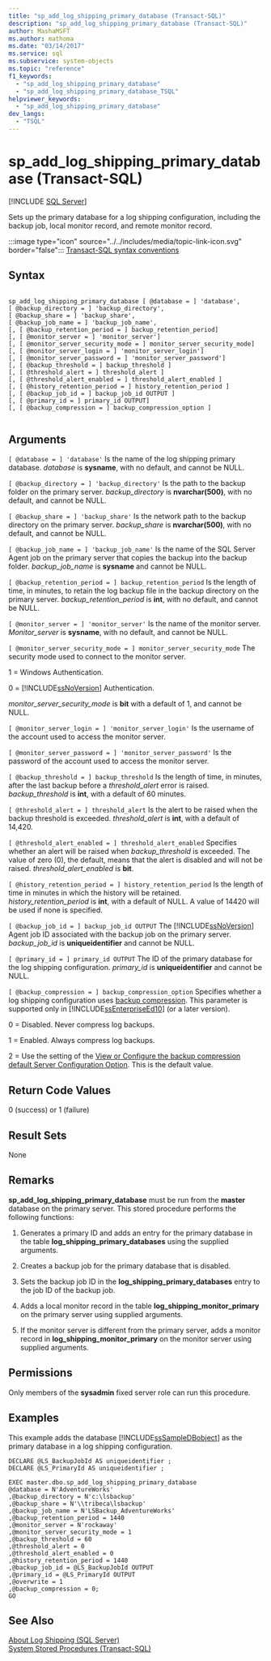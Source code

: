 ```yaml
---
title: "sp_add_log_shipping_primary_database (Transact-SQL)"
description: "sp_add_log_shipping_primary_database (Transact-SQL)"
author: MashaMSFT
ms.author: mathoma
ms.date: "03/14/2017"
ms.service: sql
ms.subservice: system-objects
ms.topic: "reference"
f1_keywords:
  - "sp_add_log_shipping_primary_database"
  - "sp_add_log_shipping_primary_database_TSQL"
helpviewer_keywords:
  - "sp_add_log_shipping_primary_database"
dev_langs:
  - "TSQL"
---
```

# sp_add_log_shipping_primary_database (Transact-SQL)
[!INCLUDE [SQL Server](../../includes/applies-to-version/sqlserver.md)]

  Sets up the primary database for a log shipping configuration, including the backup job, local monitor record, and remote monitor record.  
  
 :::image type="icon" source="../../includes/media/topic-link-icon.svg" border="false"::: [Transact-SQL syntax conventions](../../t-sql/language-elements/transact-sql-syntax-conventions-transact-sql.md)  
  
## Syntax  
  
```  
  
sp_add_log_shipping_primary_database [ @database = ] 'database',   
[ @backup_directory = ] 'backup_directory',   
[ @backup_share = ] 'backup_share',   
[ @backup_job_name = ] 'backup_job_name',   
[, [ @backup_retention_period = ] backup_retention_period]  
[, [ @monitor_server = ] 'monitor_server']  
[, [ @monitor_server_security_mode = ] monitor_server_security_mode]  
[, [ @monitor_server_login = ] 'monitor_server_login']  
[, [ @monitor_server_password = ] 'monitor_server_password']  
[, [ @backup_threshold = ] backup_threshold ]   
[, [ @threshold_alert = ] threshold_alert ]   
[, [ @threshold_alert_enabled = ] threshold_alert_enabled ]   
[, [ @history_retention_period = ] history_retention_period ]  
[, [ @backup_job_id = ] backup_job_id OUTPUT ]  
[, [ @primary_id = ] primary_id OUTPUT]  
[, [ @backup_compression = ] backup_compression_option ]  
  
```  
  
## Arguments  
`[ @database = ] 'database'`
 Is the name of the log shipping primary database. *database* is **sysname**, with no default, and cannot be NULL.  
  
`[ @backup_directory = ] 'backup_directory'`
 Is the path to the backup folder on the primary server. *backup_directory* is **nvarchar(500)**, with no default, and cannot be NULL.  
  
`[ @backup_share = ] 'backup_share'`
 Is the network path to the backup directory on the primary server. *backup_share* is **nvarchar(500)**, with no default, and cannot be NULL.  
  
`[ @backup_job_name = ] 'backup_job_name'`
 Is the name of the SQL Server Agent job on the primary server that copies the backup into the backup folder. *backup_job_name* is **sysname** and cannot be NULL.  
  
`[ @backup_retention_period = ] backup_retention_period`
 Is the length of time, in minutes, to retain the log backup file in the backup directory on the primary server. *backup_retention_period* is **int**, with no default, and cannot be NULL.  
  
`[ @monitor_server = ] 'monitor_server'`
 Is the name of the monitor server. *Monitor_server* is **sysname**, with no default, and cannot be NULL.  
  
`[ @monitor_server_security_mode = ] monitor_server_security_mode`
 The security mode used to connect to the monitor server.  
  
 1 = Windows Authentication.  
  
 0 = [!INCLUDE[ssNoVersion](../../includes/ssnoversion-md.md)] Authentication.

 *monitor_server_security_mode* is **bit** with a default of 1, and cannot be NULL.
  
`[ @monitor_server_login = ] 'monitor_server_login'`
 Is the username of the account used to access the monitor server.  
  
`[ @monitor_server_password = ] 'monitor_server_password'`
 Is the password of the account used to access the monitor server.  
  
`[ @backup_threshold = ] backup_threshold`
 Is the length of time, in minutes, after the last backup before a *threshold_alert* error is raised. *backup_threshold* is **int**, with a default of 60 minutes.  
  
`[ @threshold_alert = ] threshold_alert`
 Is the alert to be raised when the backup threshold is exceeded. *threshold_alert* is **int**, with a default of 14,420.  
  
`[ @threshold_alert_enabled = ] threshold_alert_enabled`
 Specifies whether an alert will be raised when *backup_threshold* is exceeded. The value of zero (0), the default, means that the alert is disabled and will not be raised. *threshold_alert_enabled* is **bit**.  
  
`[ @history_retention_period = ] history_retention_period`
 Is the length of time in minutes in which the history will be retained. *history_retention_period* is **int**, with a default of NULL. A value of 14420 will be used if none is specified.  
  
`[ @backup_job_id = ] backup_job_id OUTPUT`
 The [!INCLUDE[ssNoVersion](../../includes/ssnoversion-md.md)] Agent job ID associated with the backup job on the primary server. *backup_job_id* is **uniqueidentifier** and cannot be NULL.  
  
`[ @primary_id = ] primary_id OUTPUT`
 The ID of the primary database for the log shipping configuration. *primary_id* is **uniqueidentifier** and cannot be NULL.  
  
`[ @backup_compression = ] backup_compression_option`
 Specifies whether a log shipping configuration uses [backup compression](../../relational-databases/backup-restore/backup-compression-sql-server.md). This parameter is supported only in [!INCLUDE[ssEnterpriseEd10](../../includes/ssenterpriseed10-md.md)] (or a later version).  
  
 0 = Disabled. Never compress log backups.  
  
 1 = Enabled. Always compress log backups.  
  
 2 = Use the setting of the [View or Configure the backup compression default Server Configuration Option](../../database-engine/configure-windows/view-or-configure-the-backup-compression-default-server-configuration-option.md). This is the default value.  
  
## Return Code Values  
 0 (success) or 1 (failure)  
  
## Result Sets  
 None  
  
## Remarks  
 **sp_add_log_shipping_primary_database** must be run from the **master** database on the primary server. This stored procedure performs the following functions:  
  
1.  Generates a primary ID and adds an entry for the primary database in the table **log_shipping_primary_databases** using the supplied arguments.  
  
2.  Creates a backup job for the primary database that is disabled.  
  
3.  Sets the backup job ID in the **log_shipping_primary_databases** entry to the job ID of the backup job.  
  
4.  Adds a local monitor record in the table **log_shipping_monitor_primary** on the primary server using supplied arguments.  
  
5.  If the monitor server is different from the primary server, adds a monitor record in **log_shipping_monitor_primary** on the monitor server using supplied arguments.  
  
## Permissions  
 Only members of the **sysadmin** fixed server role can run this procedure.  
  
## Examples  
 This example adds the database [!INCLUDE[ssSampleDBobject](../../includes/sssampledbobject-md.md)] as the primary database in a log shipping configuration.  
  
```  
DECLARE @LS_BackupJobId AS uniqueidentifier ;  
DECLARE @LS_PrimaryId AS uniqueidentifier ;  
  
EXEC master.dbo.sp_add_log_shipping_primary_database   
@database = N'AdventureWorks'   
,@backup_directory = N'c:\lsbackup'   
,@backup_share = N'\\tribeca\lsbackup'   
,@backup_job_name = N'LSBackup_AdventureWorks'   
,@backup_retention_period = 1440  
,@monitor_server = N'rockaway'   
,@monitor_server_security_mode = 1   
,@backup_threshold = 60   
,@threshold_alert = 0   
,@threshold_alert_enabled = 0   
,@history_retention_period = 1440   
,@backup_job_id = @LS_BackupJobId OUTPUT   
,@primary_id = @LS_PrimaryId OUTPUT   
,@overwrite = 1   
,@backup_compression = 0;  
GO  
```  
  
## See Also  
 [About Log Shipping &#40;SQL Server&#41;](../../database-engine/log-shipping/about-log-shipping-sql-server.md)   
 [System Stored Procedures &#40;Transact-SQL&#41;](../../relational-databases/system-stored-procedures/system-stored-procedures-transact-sql.md)  
  
  
